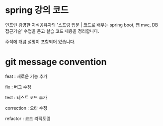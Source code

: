 # spring 강의 코드
 
인프런 김영한 지식공유자의 '스프링 입문 | 코드로 배우는 spring boot, 웹 mvc, DB 접근기술' 수업을 듣고 실습 코드 내용을 정리합니다.

주석에 개념 설명이 포함되어 있습니다.

# git message convention
feat : 새로운 기능 추가

fix : 버그 수정

test : 테스트 코드 추가

correction : 오타 수정

refactor : 코드 리팩토링
